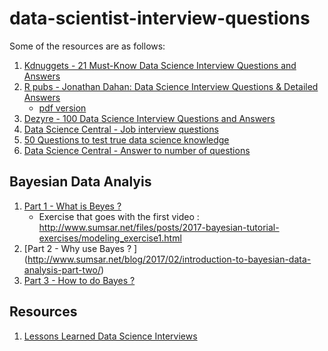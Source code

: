 # data-scientist-interview-questions

Some of the resources are as follows: 

1. [Kdnuggets - 21 Must-Know Data Science Interview Questions and Answers](http://www.kdnuggets.com/2016/02/21-data-science-interview-questions-answers.html)
2. [R pubs - Jonathan Dahan: Data Science Interview Questions & Detailed Answers](https://rpubs.com/JDAHAN/172473)
   * [pdf version](https://drive.google.com/file/d/0Byc9qv5qFNzDYWo3Z1Fudk9PeHc/view)
3. [Dezyre - 100 Data Science Interview Questions and Answers](https://www.dezyre.com/article/100-data-science-interview-questions-and-answers-general-for-2017/184)
4. [Data Science Central - Job interview questions](http://www.datasciencecentral.com/profiles/blogs/66-job-interview-questions-for-data-scientists)
5. [50 Questions to test true data science knowledge](http://www.datasciencecentral.com/profiles/blogs/25-questions-to-detect-fake-data-scientists)
6. [Data Science Central - Answer to number of questions](http://www.datasciencecentral.com/profiles/blogs/answers-to-dozens-of-data-science-job-interview-questions?xg_source=activity)


## Bayesian Data Analyis 

1. [Part 1 - What is Beyes ? ](https://www.youtube.com/watch?v=3OJEae7Qb_o)
    * Exercise that goes with the first video : http://www.sumsar.net/files/posts/2017-bayesian-tutorial-exercises/modeling_exercise1.html
2. [Part 2 - Why use Bayes ? ] (http://www.sumsar.net/blog/2017/02/introduction-to-bayesian-data-analysis-part-two/)
3. [Part 3 - How to do Bayes ? ](http://www.sumsar.net/blog/2017/05/introduction-to-bayesian-data-analysis-part-three/)


## Resources 

1. [Lessons Learned Data Science Interviews](https://github.com/gkamradt/Lessons-Learned-Data-Science-Interviews/blob/master/Lessons%20Learned%20-%20Data%20Science%20Interviews.pdf)
